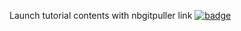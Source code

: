 Launch tutorial contents with nbgitpuller link
[![badge](https://img.shields.io/static/v1.svg?logo=Jupyter&label=Pangeo+Binder&message=GCE+us-central1&color=blue)](https://binder.pangeo.io/v2/gh/scottyhq/pangeodev-binder/master?urlpath=git-pull?repo=https%3A%2F%2Fgithub.com%2Fpangeo-gallery%2Fexample-gallery&urlpath=lab)

